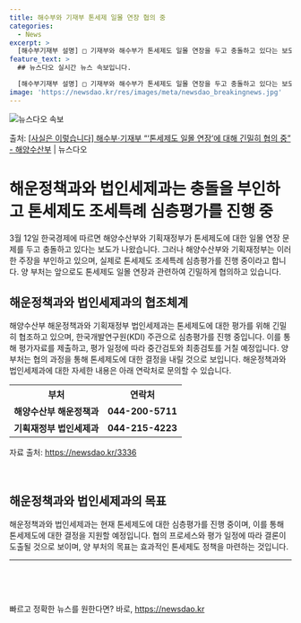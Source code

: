 ```yaml
---
title: 해수부와 기재부 톤세제 일몰 연장 협의 중
categories:
  - News
excerpt: >
  [해수부기재부 설명] □ 기재부와 해수부가 톤세제도 일몰 연장을 두고 충돌하고 있다는 보도 내용은 사실과 다…
feature_text: >
  ## 뉴스다오 실시간 뉴스 속보입니다.

  [해수부기재부 설명] □ 기재부와 해수부가 톤세제도 일몰 연장을 두고 충돌하고 있다는 보도 내용은 사실과 다…
image: 'https://newsdao.kr/res/images/meta/newsdao_breakingnews.jpg'
---
```


![뉴스다오 속보](https://newsdao.kr/res/images/meta/newsdao_breakingnews.jpg)

<p>출처: <a href="https://newsdao.kr/3336" rel="dofollow">[사실은 이렇습니다] 해수부·기재부 “‘톤세제도 일몰 연장’에 대해 긴밀히 협의 중” - 해양수산부</a> | 뉴스다오</p>

<h1>해운정책과와 법인세제과는 충돌을 부인하고 톤세제도 조세특례 심층평가를 진행 중</h1>

<p data-ke-size="size16">3월 12일 한국경제에 따르면 해양수산부와 기획재정부가 톤세제도에 대한 일몰 연장 문제를 두고 충돌하고 있다는 보도가 나왔습니다. 그러나 해양수산부와 기획재정부는 이러한 주장을 부인하고 있으며, 실제로 톤세제도 조세특례 심층평가를 진행 중이라고 합니다. 양 부처는 앞으로도 톤세제도 일몰 연장과 관련하여 긴밀하게 협의하고 있습니다.</p>

<h2 data-ke-size="size26">해운정책과와 법인세제과의 협조체계</h2>

<p data-ke-size="size16">해양수산부 해운정책과와 기획재정부 법인세제과는 톤세제도에 대한 평가를 위해 긴밀히 협조하고 있으며, 한국개발연구원(KDI) 주관으로 심층평가를 진행 중입니다. 이를 통해 평가자료를 제출하고, 평가 일정에 따라 중간검토와 최종검토를 거칠 예정입니다. 양 부처는 협의 과정을 통해 톤세제도에 대한 결정을 내릴 것으로 보입니다. 해운정책과와 법인세제과에 대한 자세한 내용은 아래 연락처로 문의할 수 있습니다.</p>

<table>
    <tr>
        <th>부처</th>
        <th>연락처</th>
    </tr>
    <tr>
        <td style="text-align: center; height: 17px;"><b>해양수산부 해운정책과</b></td>
        <td style="text-align: center; height: 17px;"><b>044-200-5711</b></td>
    </tr>
    <tr>
        <td style="text-align: center; height: 17px;"><b>기획재정부 법인세제과</b></td>
        <td style="text-align: center; height: 17px;"><b>044-215-4223</b></td>
    </tr>
</table>

<p data-ke-size="size16">자료 출처: <a href="https://newsdao.kr/3336">https://newsdao.kr/3336</a></p>
<p data-ke-size="size16">&nbsp;</p>

<h2 data-ke-size="size26">해운정책과와 법인세제과의 목표</h2>

<p data-ke-size="size16">해운정책과와 법인세제과는 현재 톤세제도에 대한 심층평가를 진행 중이며, 이를 통해 톤세제도에 대한 결정을 지원할 예정입니다. 협의 프로세스와 평가 일정에 따라 결론이 도출될 것으로 보이며, 양 부처의 목표는 효과적인 톤세제도 정책을 마련하는 것입니다.</p>

<hr>

<p data-ke-size="size16">&nbsp;</p>
<p data-ke-size="size16">&nbsp;</p> 

빠르고 정확한 뉴스를 원한다면? 바로, <a href="https://newsdao.kr" rel="dofollow">https://newsdao.kr</a>



